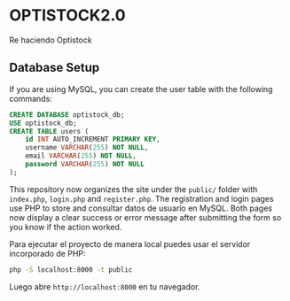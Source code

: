 # OPTISTOCK2.0
Re haciendo Optistock

## Database Setup

If you are using MySQL, you can create the user table with the following commands:

```sql
CREATE DATABASE optistock_db;
USE optistock_db;
CREATE TABLE users (
    id INT AUTO_INCREMENT PRIMARY KEY,
    username VARCHAR(255) NOT NULL,
    email VARCHAR(255) NOT NULL,
    password VARCHAR(255) NOT NULL
);
```

This repository now organizes the site under the `public/` folder with `index.php`, `login.php` and `register.php`.
The registration and login pages use PHP to store and consultar datos de usuario en MySQL. Both pages now display a clear success or error message after submitting the form so you know if the action worked.

Para ejecutar el proyecto de manera local puedes usar el servidor incorporado de PHP:

```bash
php -S localhost:8000 -t public
```

Luego abre `http://localhost:8000` en tu navegador.
